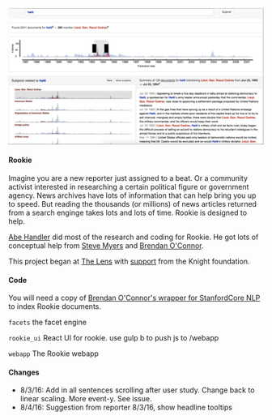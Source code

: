 ![alt text](screenshot.png "Rookiew")


#### Rookie

Imagine you are a new reporter just assigned to a beat. Or a community activist interested in researching a certain political figure or government agency. News archives have lots of information that can help bring you up to speed. But reading the thousands (or millions) of news articles returned from a search enginge takes lots and lots of time. Rookie is designed to help. 

[Abe Handler](https://www.abehandler.com "Abe Handler") did most of the research and coding for Rookie. He got lots of conceptual help from [Steve Myers](https://twitter.com/myersnews "Steve Myers") and [Brendan O'Connor](http://brenocon.com "Brendan O'Connor").

This project began at [The Lens](http://www.thelensnola.org "The Lens") with [support](http://www.knightfoundation.org/grants/201550791/ "support") from the Knight foundation.

#### Code

You will need a copy of [Brendan O'Connor's wrapper for StanfordCore NLP](https://github.com/brendano/stanford_corenlp_pywrapper) to index Rookie documents.

`facets` the facet engine

`rookie_ui` React UI for rookie. use gulp b to push js to /webapp

`webapp` The Rookie webapp


#### Changes

- 8/3/16: Add in all sentences scrolling after user study. Change back to linear scaling. More event-y. See issue.
- 8/4/16: Suggestion from reporter 8/3/16, show headline tooltips
